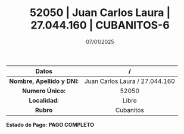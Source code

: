 ﻿---
title: 52050 | Juan Carlos Laura | 27.044.160 | CUBANITOS-6
date: 07/01/2025
draft: false
tags: ['libre', 'titular', 'cubanitos']
---

|          **Datos**          |  /  |
|:---------------------------:|:---:|
| **Nombre, Apellido y DNI:** | Juan Carlos Laura / 27.044.160 |
|      **Numero Único:**      | 52050 |
|        **Localidad:**       | Libre |
|          **Rubro**          | Cubanitos |

**Estado de Pago:** **PAGO COMPLETO**
